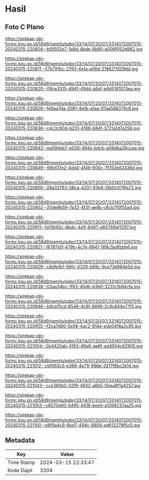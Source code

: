 # Hasil

## Foto C Plano

https://sirekap-obj-formc.kpu.go.id/58d9/pemilu/pdpr/33/14/07/20/07/3314072007015-20240315-220804--b0f502e7-1a8d-4bde-8b80-a006f052d862.jpg

https://sirekap-obj-formc.kpu.go.id/58d9/pemilu/pdpr/33/14/07/20/07/3314072007015-20240315-220811--57b791bc-2793-4e1a-a06d-2186211509dd.jpg

https://sirekap-obj-formc.kpu.go.id/58d9/pemilu/pdpr/33/14/07/20/07/3314072007015-20240315-220820--09ce3315-4941-49dd-a6af-e4d5181073ea.jpg

https://sirekap-obj-formc.kpu.go.id/58d9/pemilu/pdpr/33/14/07/20/07/3314072007015-20240315-220828--f46aa7da-2081-4e1b-a1aa-97aa588379c6.jpg

https://sirekap-obj-formc.kpu.go.id/58d9/pemilu/pdpr/33/14/07/20/07/3314072007015-20240315-220836--c4c3c60d-b231-4169-b84f-3721a1d7e258.jpg

https://sirekap-obj-formc.kpu.go.id/58d9/pemilu/pdpr/33/14/07/20/07/3314072007015-20240315-220843--ea09deb7-e028-494e-bdcb-a08dba28ccea.jpg

https://sirekap-obj-formc.kpu.go.id/58d9/pemilu/pdpr/33/14/07/20/07/3314072007015-20240315-220849--99b517e2-4dd4-4f49-900c-75153e62436d.jpg

https://sirekap-obj-formc.kpu.go.id/58d9/pemilu/pdpr/33/14/07/20/07/3314072007015-20240315-220856--28a33763-38ca-4201-93b8-26d1c079fa72.jpg

https://sirekap-obj-formc.kpu.go.id/58d9/pemilu/pdpr/33/14/07/20/07/3314072007015-20240315-220902--20de9b59-7a32-4f3f-ae8b-c6cb7f0f55ad.jpg

https://sirekap-obj-formc.kpu.go.id/58d9/pemilu/pdpr/33/14/07/20/07/3314072007015-20240315-220911--fa10b92c-8bdc-4a1f-8487-a64789af1297.jpg

https://sirekap-obj-formc.kpu.go.id/58d9/pemilu/pdpr/33/14/07/20/07/3314072007015-20240315-220921--187811d1-479b-4c7e-9841-169c3adfbbb6.jpg

https://sirekap-obj-formc.kpu.go.id/58d9/pemilu/pdpr/33/14/07/20/07/3314072007015-20240315-220929--c8dfe1b1-58fc-4329-b89c-9ce73d984e5d.jpg

https://sirekap-obj-formc.kpu.go.id/58d9/pemilu/pdpr/33/14/07/20/07/3314072007015-20240315-220938--03aa34bc-1f63-45db-b3b0-3231c1b84cfa.jpg

https://sirekap-obj-formc.kpu.go.id/58d9/pemilu/pdpr/33/14/07/20/07/3314072007015-20240315-220946--b9ce15cd-8548-4c6f-8896-2c9c844e77f5.jpg

https://sirekap-obj-formc.kpu.go.id/58d9/pemilu/pdpr/33/14/07/20/07/3314072007015-20240315-220955--f2ca7d90-5e08-4ac2-914e-ede0418a2c95.jpg

https://sirekap-obj-formc.kpu.go.id/58d9/pemilu/pdpr/33/14/07/20/07/3314072007015-20240315-221004--2b4420ab-4183-46e6-ae6f-ed4504c62905.jpg

https://sirekap-obj-formc.kpu.go.id/58d9/pemilu/pdpr/33/14/07/20/07/3314072007015-20240315-221012--cbf063c5-e386-4e79-986e-32f7f6bc2b14.jpg

https://sirekap-obj-formc.kpu.go.id/58d9/pemilu/pdpr/33/14/07/20/07/3314072007015-20240315-221043--cce360b5-02f8-4932-a6b5-0bea8f1a4257.jpg

https://sirekap-obj-formc.kpu.go.id/58d9/pemilu/pdpr/33/14/07/20/07/3314072007015-20240315-221053--c6570e90-5495-4419-bee0-a1399237aa25.jpg

https://sirekap-obj-formc.kpu.go.id/58d9/pemilu/pdpr/33/14/07/20/07/3314072007015-20240315-221100--e8f9a4c9-6bd7-494c-8858-ed612278f5c0.jpg


## Metadata

| Key        | Value               |
| ---------- | ------------------- |
| Time Stamp | 2024-03-15 22:33:47 |
| Kode Dapil | 3304                |



